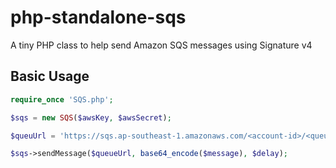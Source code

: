 # php-standalone-sqs
A tiny PHP class to help send Amazon SQS messages using Signature v4

## Basic Usage

```php
require_once 'SQS.php';

$sqs = new SQS($awsKey, $awsSecret);

$queuUrl = 'https://sqs.ap-southeast-1.amazonaws.com/<account-id>/<queue-name>';

$sqs->sendMessage($queueUrl, base64_encode($message), $delay);

```
